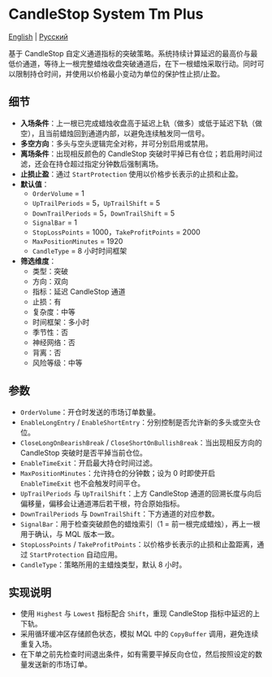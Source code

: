 # CandleStop System Tm Plus
[English](README.md) | [Русский](README_ru.md)

基于 CandleStop 自定义通道指标的突破策略。系统持续计算延迟的最高价与最低价通道，等待上一根完整蜡烛收盘突破通道后，在下一根蜡烛采取行动。同时可以限制持仓时间，并使用以价格最小变动为单位的保护性止损/止盈。

## 细节
- **入场条件**：上一根已完成蜡烛收盘高于延迟上轨（做多）或低于延迟下轨（做空），且当前蜡烛回到通道内部，以避免连续触发同一信号。
- **多空方向**：多头与空头逻辑完全对称，并可分别启用或禁用。
- **离场条件**：出现相反颜色的 CandleStop 突破时平掉已有仓位；若启用时间过滤，还会在持仓超过指定分钟数后强制离场。
- **止损止盈**：通过 `StartProtection` 使用以价格步长表示的止损和止盈。
- **默认值**：
  - `OrderVolume` = 1
  - `UpTrailPeriods` = 5，`UpTrailShift` = 5
  - `DownTrailPeriods` = 5，`DownTrailShift` = 5
  - `SignalBar` = 1
  - `StopLossPoints` = 1000，`TakeProfitPoints` = 2000
  - `MaxPositionMinutes` = 1920
  - `CandleType` = 8 小时时间框架
- **筛选维度**：
  - 类型：突破
  - 方向：双向
  - 指标：延迟 CandleStop 通道
  - 止损：有
  - 复杂度：中等
  - 时间框架：多小时
  - 季节性：否
  - 神经网络：否
  - 背离：否
  - 风险等级：中等

## 参数
- `OrderVolume`：开仓时发送的市场订单数量。
- `EnableLongEntry` / `EnableShortEntry`：分别控制是否允许新的多头或空头仓位。
- `CloseLongOnBearishBreak` / `CloseShortOnBullishBreak`：当出现相反方向的 CandleStop 突破时是否平掉当前仓位。
- `EnableTimeExit`：开启最大持仓时间过滤。
- `MaxPositionMinutes`：允许持仓的分钟数；设为 0 时即使开启 `EnableTimeExit` 也不会触发时间平仓。
- `UpTrailPeriods` 与 `UpTrailShift`：上方 CandleStop 通道的回溯长度与向后偏移量，偏移会让通道滞后若干根，符合原始指标。
- `DownTrailPeriods` 与 `DownTrailShift`：下方通道的对应参数。
- `SignalBar`：用于检查突破颜色的蜡烛索引（1 = 前一根完成蜡烛），再上一根用于确认，与 MQL 版本一致。
- `StopLossPoints` / `TakeProfitPoints`：以价格步长表示的止损和止盈距离，通过 `StartProtection` 自动应用。
- `CandleType`：策略所用的主蜡烛类型，默认 8 小时。

## 实现说明
- 使用 `Highest` 与 `Lowest` 指标配合 `Shift`，重现 CandleStop 指标中延迟的上下轨。
- 采用循环缓冲区存储颜色状态，模拟 MQL 中的 `CopyBuffer` 调用，避免连续重复入场。
- 在下单之前先检查时间退出条件，如有需要平掉反向仓位，然后按照设定的数量发送新的市场订单。
